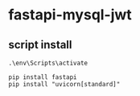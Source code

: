 # fastapi-mysql-jwt

## script install
```
.\env\Scripts\activate

pip install fastapi
pip install "uvicorn[standard]"
```
